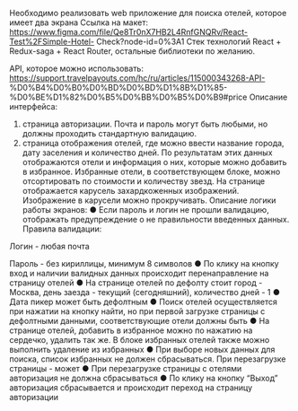 Необходимо реализовать web приложение для поиска отелей, которое имеет два экрана Ссылка на макет: https://www.figma.com/file/Qe8Tr0nX7HB2L4RnfGNQRv/React-Test%2FSimple-Hotel- Check?node-id=0%3A1
Стек технологий React + Redux-saga + React Router, остальные библиотеки по желанию.

API, которое можно
использовать: https://support.travelpayouts.com/hc/ru/articles/115000343268-API- %D0%B4%D0%B0%D0%BD%D0%BD%D1%8B%D1%85- %D0%BE%D1%82%D0%B5%D0%BB%D0%B5%D0%B9#price
Описание интерфейса:
1. страница авторизации. Почта и пароль могут быть любыми, но должны проходить стандартную валидацию.
2. страница отображения отелей, где можно ввести название города, дату заселения и количество дней. По результатам этих данных отображаются отели и информация о них, которые можно добавить в избранное. Избранные отели, в соответствующем блоке, можно отсортировать по стоимости и количеству звезд. На странице отображается карусель захардкоженных изображений. Изображение в карусели можно прокручивать.
Описание логики работы экранов:
● Если пароль и логин не прошли валидацию, отображать предупреждение о не правильности введенных данных.
Правила валидации:

Логин - любая почта

Пароль - без кириллицы, минимум 8 символов
● По клику на кнопку вход и наличии валидных данных происходит перенаправление на страницу отелей
● На странице отелей по дефолту стоит город - Москва, день заезда - текущий (сегодняшний), количество дней - 1
● Дата пикер может быть дефолтным
● Поиск отелей осуществляется при нажатии на кнопку найти, но при первой загрузке страницы с дефолтными данными, соответствующие отели должны быть
● На странице отелей, добавить в избранное можно по нажатию на сердечко, удалить так же. В блоке избранных отелей также можно выполнить удаление из избранных
● При выборе новых данных для поиска, список избранных не должен сбрасываться. При перезагрузке страницы - может
● При перезагрузке страницы с отелями авторизация не должна сбрасываться
● По клику на кнопку “Выход” авторизация сбрасывается и происходит переход на страницу авторизации